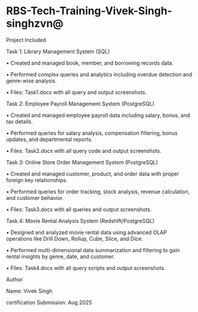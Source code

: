 # RBS-Tech-Training-Vivek-Singh-singhzvn@

Project Included

Task 1: Library Management System (SQL)

• Created and managed book, member, and borrowing records data.

• Performed complex queries and analytics including overdue detection and genre-wise analysis.

• Files: Task1.docx with all query and output screenshots.



Task 2: Employee Payroll Management System (PostgreSQL)


• Created and managed employee payroll data including salary, bonus, and tax details.

• Performed queries for salary analysis, compensation filtering, bonus updates, and departmental reports.

• Files: Task2.docx with all query code and output screenshots.



Task 3: Online Store Order Management System (PostgreSQL)



• Created and managed customer, product, and order data with proper foreign key relationships.

• Performed queries for order tracking, stock analysis, revenue calculation, and customer behavior.

• Files: Task3.docx with all queries and output screenshots.



Task 4: Movie Rental Analysis System (Redshift/PostgreSQL)



• Designed and analyzed movie rental data using advanced OLAP operations like Drill Down, Rollup, Cube, Slice, and Dice.

• Performed multi-dimensional data summarization and filtering to gain rental insights by genre, date, and customer.

• Files: Task4.docx with all query scripts and output screenshots.






Author


Name: Vivek Singh


certification Submission: Aug 2025
